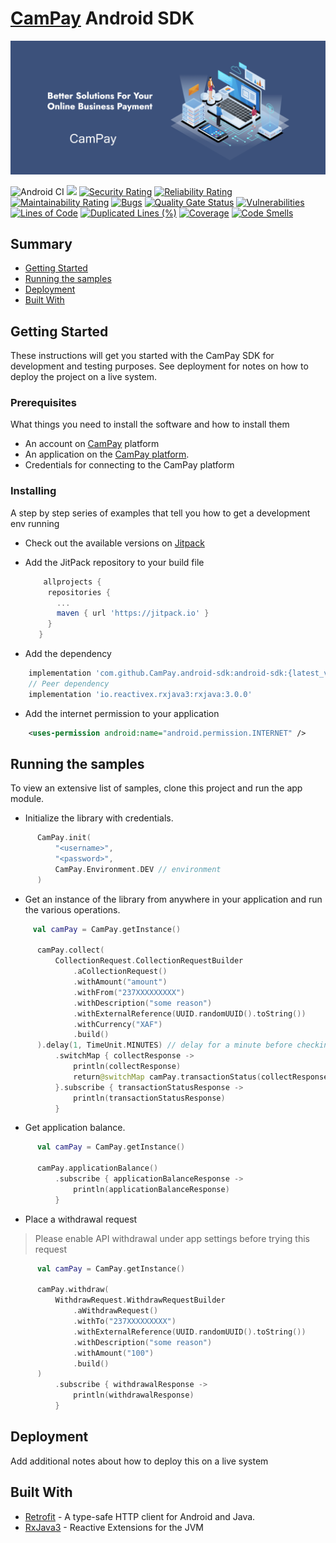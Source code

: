 # [CamPay](https://www.campay.net/) Android SDK

![Campay Art](./art/campay.png)

![Android CI](https://github.com/CamPay/android-sdk/workflows/Android%20CI/badge.svg)
[![](https://jitpack.io/v/CamPay/android-sdk.svg)](https://jitpack.io/#CamPay/android-sdk)
[![Security Rating](https://sonarcloud.io/api/project_badges/measure?project=CamPay_android-sdk&metric=security_rating)](https://sonarcloud.io/dashboard?id=CamPay_android-sdk)
[![Reliability Rating](https://sonarcloud.io/api/project_badges/measure?project=CamPay_android-sdk&metric=reliability_rating)](https://sonarcloud.io/dashboard?id=CamPay_android-sdk)
[![Maintainability Rating](https://sonarcloud.io/api/project_badges/measure?project=CamPay_android-sdk&metric=sqale_rating)](https://sonarcloud.io/dashboard?id=CamPay_android-sdk)
[![Bugs](https://sonarcloud.io/api/project_badges/measure?project=CamPay_android-sdk&metric=bugs)](https://sonarcloud.io/dashboard?id=CamPay_android-sdk)
[![Quality Gate Status](https://sonarcloud.io/api/project_badges/measure?project=CamPay_android-sdk&metric=alert_status)](https://sonarcloud.io/dashboard?id=CamPay_android-sdk)
[![Vulnerabilities](https://sonarcloud.io/api/project_badges/measure?project=CamPay_android-sdk&metric=vulnerabilities)](https://sonarcloud.io/dashboard?id=CamPay_android-sdk)
[![Lines of Code](https://sonarcloud.io/api/project_badges/measure?project=CamPay_android-sdk&metric=ncloc)](https://sonarcloud.io/dashboard?id=CamPay_android-sdk)
[![Duplicated Lines (%)](https://sonarcloud.io/api/project_badges/measure?project=CamPay_android-sdk&metric=duplicated_lines_density)](https://sonarcloud.io/dashboard?id=CamPay_android-sdk)
[![Coverage](https://sonarcloud.io/api/project_badges/measure?project=CamPay_android-sdk&metric=coverage)](https://sonarcloud.io/dashboard?id=CamPay_android-sdk)
[![Code Smells](https://sonarcloud.io/api/project_badges/measure?project=CamPay_android-sdk&metric=code_smells)](https://sonarcloud.io/dashboard?id=CamPay_android-sdk)

## Summary

  - [Getting Started](#getting-started)
  - [Running the samples](#running-the-samples)
  - [Deployment](#deployment)
  - [Built With](#built-with)

## Getting Started

These instructions will get you started with the CamPay SDK for development and testing purposes. See deployment
for notes on how to deploy the project on a live system.

### Prerequisites

What things you need to install the software and how to install them
 - An account on [CamPay](https://www.campay.net/) platform
 - An application on the [CamPay platform](https://demo.campay.net/en/users/signup/).
 - Credentials for connecting to the CamPay platform

### Installing

A step by step series of examples that tell you how to get a development
env running

- Check out the available versions on [Jitpack](https://jitpack.io/#CamPay/android-sdk/)

-  Add the JitPack repository to your build file
   ```groovy
       allprojects {
        repositories {
          ...
          maven { url 'https://jitpack.io' }
        }
      }
   ```
- Add the dependency
```groovy
    implementation 'com.github.CamPay.android-sdk:android-sdk:{latest_version}'
    // Peer dependency
    implementation 'io.reactivex.rxjava3:rxjava:3.0.0'
```
- Add the internet permission to your application
```xml
    <uses-permission android:name="android.permission.INTERNET" />
```

## Running the samples

To view an extensive list of samples, clone this project and run the app module. 

  - Initialize the library with credentials. 
  ```kotlin
        CamPay.init(
            "<username>",
            "<password>",
            CamPay.Environment.DEV // environment
        )
  ```

  - Get an instance of the library from anywhere in your application and run the various operations. 
  ```kotlin
       val camPay = CamPay.getInstance()

        camPay.collect(
            CollectionRequest.CollectionRequestBuilder
                .aCollectionRequest()
                .withAmount("amount")
                .withFrom("237XXXXXXXXX")
                .withDescription("some reason")
                .withExternalReference(UUID.randomUUID().toString())
                .withCurrency("XAF")
                .build()
        ).delay(1, TimeUnit.MINUTES) // delay for a minute before checking the transaction status
            .switchMap { collectResponse ->
                println(collectResponse)
                return@switchMap camPay.transactionStatus(collectResponse.reference) //  check the transaction status
            }.subscribe { transactionStatusResponse ->
                println(transactionStatusResponse)
            }
  ```


  - Get application balance. 
  ```kotlin
        val camPay = CamPay.getInstance()

        camPay.applicationBalance()
            .subscribe { applicationBalanceResponse ->
                println(applicationBalanceResponse)
            }
  ```


  - Place a withdrawal request

  > Please enable API withdrawal under app settings before trying this request
  
  ```kotlin
        val camPay = CamPay.getInstance()

        camPay.withdraw(
            WithdrawRequest.WithdrawRequestBuilder
                .aWithdrawRequest()
                .withTo("237XXXXXXXXX")
                .withExternalReference(UUID.randomUUID().toString())
                .withDescription("some reason")
                .withAmount("100")
                .build()
        )
            .subscribe { withdrawalResponse ->
                println(withdrawalResponse)
            }
  ```

## Deployment

Add additional notes about how to deploy this on a live system

## Built With

  - [Retrofit](https://github.com/square/retrofit/) - A type-safe HTTP client for Android and Java.
  - [RxJava3](https://github.com/ReactiveX/RxJava/tree/3.x) - Reactive Extensions for the JVM


